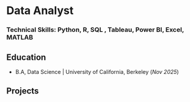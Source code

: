 # Data Analyst

### Technical Skills: Python, R, SQL , Tableau, Power BI, Excel, MATLAB

## Education
- B.A, Data Science | University of California, Berkeley (_Nov 2025_)
  
## Projects
